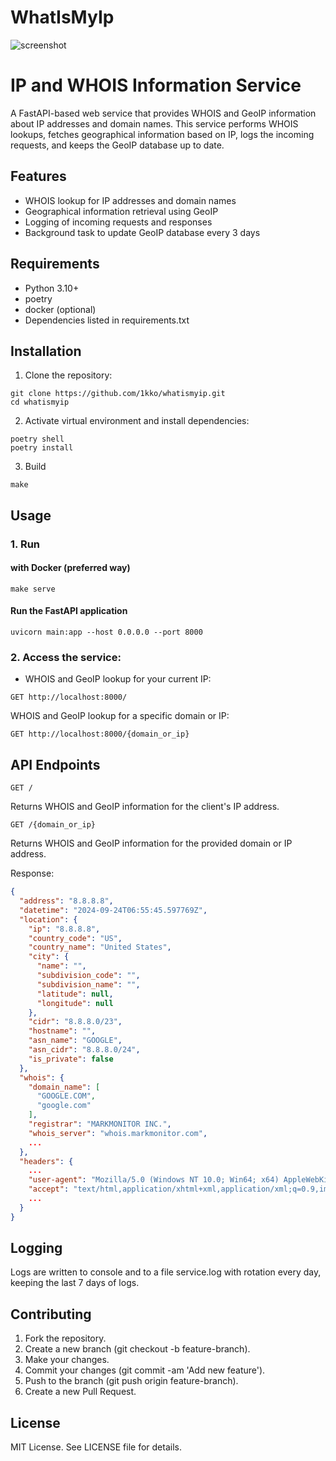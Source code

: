 # WhatIsMyIp
![screenshot](https://github.com/user-attachments/assets/d9179bcc-7a74-4e69-8aa1-c78c185e91d8)

# IP and WHOIS Information Service
A FastAPI-based web service that provides WHOIS and GeoIP information about IP addresses and domain names. This service performs WHOIS lookups, fetches geographical information based on IP, logs the incoming requests, and keeps the GeoIP database up to date.

## Features

- WHOIS lookup for IP addresses and domain names
- Geographical information retrieval using GeoIP
- Logging of incoming requests and responses
- Background task to update GeoIP database every 3 days

## Requirements
- Python 3.10+
- poetry
- docker (optional)
- Dependencies listed in requirements.txt

## Installation
1. Clone the repository:

```
git clone https://github.com/1kko/whatismyip.git
cd whatismyip
```

2. Activate virtual environment and install dependencies:

```
poetry shell
poetry install 
```

3. Build
```
make
```

## Usage

### 1. Run

#### with Docker (preferred way)
```
make serve
```

#### Run the FastAPI application

```
uvicorn main:app --host 0.0.0.0 --port 8000
```


### 2. Access the service:

- WHOIS and GeoIP lookup for your current IP:
```
GET http://localhost:8000/
```

WHOIS and GeoIP lookup for a specific domain or IP:
```
GET http://localhost:8000/{domain_or_ip}
```

## API Endpoints

`GET /`

Returns WHOIS and GeoIP information for the client's IP address.

`GET /{domain_or_ip}`

Returns WHOIS and GeoIP information for the provided domain or IP address.

Response:
```json
{
  "address": "8.8.8.8",
  "datetime": "2024-09-24T06:55:45.597769Z",
  "location": {
    "ip": "8.8.8.8",
    "country_code": "US",
    "country_name": "United States",
    "city": {
      "name": "",
      "subdivision_code": "",
      "subdivision_name": "",
      "latitude": null,
      "longitude": null
    },
    "cidr": "8.8.8.0/23",
    "hostname": "",
    "asn_name": "GOOGLE",
    "asn_cidr": "8.8.8.0/24",
    "is_private": false
  },
  "whois": {
    "domain_name": [
      "GOOGLE.COM",
      "google.com"
    ],
    "registrar": "MARKMONITOR INC.",
    "whois_server": "whois.markmonitor.com",
    ...
  },
  "headers": {
    ...
    "user-agent": "Mozilla/5.0 (Windows NT 10.0; Win64; x64) AppleWebKit/537.36 (KHTML, like Gecko) Chrome/126.0.0.0 Safari/537.36 OPR/112.0.0.0",
    "accept": "text/html,application/xhtml+xml,application/xml;q=0.9,image/avif,image/webp,image/apng,*/*;q=0.8,application/signed-exchange;v=b3;q=0.7",
    ...
  }
}
```


## Logging
Logs are written to console and to a file service.log with rotation every day, keeping the last 7 days of logs.

## Contributing
1. Fork the repository.
2. Create a new branch (git checkout -b feature-branch).
4. Make your changes.
5. Commit your changes (git commit -am 'Add new feature').
6. Push to the branch (git push origin feature-branch).
7. Create a new Pull Request.

## License
MIT License. See LICENSE file for details.
